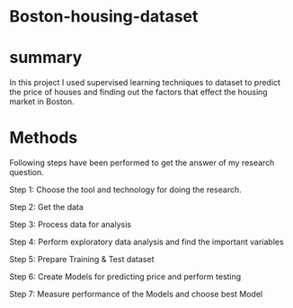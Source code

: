 # Boston-housing-dataset

# summary
In this project I used supervised learning techniques to dataset to predict the price of houses and finding out the factors that effect the housing market in Boston.

# Methods
Following steps have been performed to get the answer of my research question.

Step 1: Choose the tool and technology for doing the research.

Step 2: Get the data

Step 3: Process data for analysis

Step 4: Perform exploratory data analysis and find the important variables

Step 5: Prepare Training & Test dataset

Step 6: Create Models for predicting price and perform testing

Step 7: Measure performance of the Models and choose best Model
